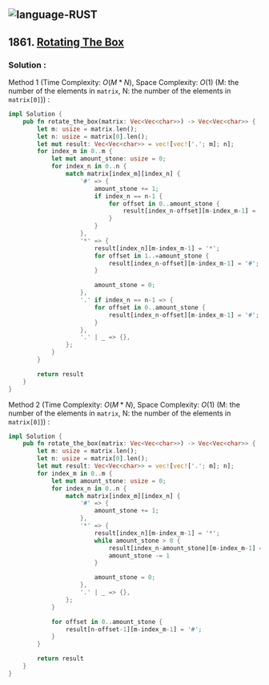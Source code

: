 ![language-RUST](https://img.shields.io/badge/RUST-8d4004?style=for-the-badge&logo=RUST)
---

## 1861. [Rotating The Box](https://leetcode.com/problems/flip-columns-for-maximum-number-of-equal-rows)

### Solution :

Method 1 (Time Complexity: $O(M*N)$, Space Complexity: $O(1)$ (M: the number of the elements in `matrix`, N: the number of the elements in `matrix[0]`)) :
```rust
impl Solution {
    pub fn rotate_the_box(matrix: Vec<Vec<char>>) -> Vec<Vec<char>> {
        let m: usize = matrix.len();
        let n: usize = matrix[0].len();
        let mut result: Vec<Vec<char>> = vec![vec!['.'; m]; n];
        for index_m in 0..m {
            let mut amount_stone: usize = 0;
            for index_n in 0..n {
                match matrix[index_m][index_n] {
                    '#' => {
                        amount_stone += 1;
                        if index_n == n-1 {
                            for offset in 0..amount_stone {
                                result[index_n-offset][m-index_m-1] = '#';
                            }
                        }
                    },
                    '*' => {
                        result[index_n][m-index_m-1] = '*';
                        for offset in 1..=amount_stone {
                            result[index_n-offset][m-index_m-1] = '#';
                        }

                        amount_stone = 0;
                    },
                    '.' if index_n == n-1 => {
                        for offset in 0..amount_stone {
                            result[index_n-offset][m-index_m-1] = '#';
                        }
                    },
                    '.' | _ => {},
                };
            }
        }

        return result
    }
}
```

Method 2 (Time Complexity: $O(M*N)$, Space Complexity: $O(1)$ (M: the number of the elements in `matrix`, N: the number of the elements in `matrix[0]`)) :
```rust
impl Solution {
    pub fn rotate_the_box(matrix: Vec<Vec<char>>) -> Vec<Vec<char>> {
        let m: usize = matrix.len();
        let n: usize = matrix[0].len();
        let mut result: Vec<Vec<char>> = vec![vec!['.'; m]; n];
        for index_m in 0..m {
            let mut amount_stone: usize = 0;
            for index_n in 0..n {
                match matrix[index_m][index_n] {
                    '#' => {
                        amount_stone += 1;
                    },
                    '*' => {
                        result[index_n][m-index_m-1] = '*';
                        while amount_stone > 0 {
                            result[index_n-amount_stone][m-index_m-1] = '#';
                            amount_stone -= 1
                        }

                        amount_stone = 0;
                    },
                    '.' | _ => {},
                };
            }

            for offset in 0..amount_stone {
                result[n-offset-1][m-index_m-1] = '#';
            }
        }

        return result
    }
}
```
